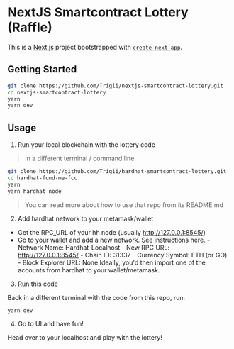 # NextJS Smartcontract Lottery (Raffle)

This is a [Next.js](https://nextjs.org/) project bootstrapped with [`create-next-app`](https://github.com/vercel/next.js/tree/canary/packages/create-next-app).

## Getting Started

```sh
git clone https://github.com/Trigii/nextjs-smartcontract-lottery.git
cd nextjs-smartcontract-lottery
yarn
yarn dev
```

## Usage

1. Run your local blockchain with the lottery code

> In a different terminal / command line

```sh
git clone https://github.com/Trigii/hardhat-smartcontract-lottery.git
cd hardhat-fund-me-fcc
yarn
yarn hardhat node
```

> You can read more about how to use that repo from its README.md

2. Add hardhat network to your metamask/wallet

-   Get the RPC_URL of your hh node (usually http://127.0.0.1:8545/)
-   Go to your wallet and add a new network. See instructions here. - Network Name: Hardhat-Localhost - New RPC URL: http://127.0.0.1:8545/ - Chain ID: 31337 - Currency Symbol: ETH (or GO) - Block Explorer URL: None
    Ideally, you'd then import one of the accounts from hardhat to your wallet/metamask.

3. Run this code

Back in a different terminal with the code from this repo, run:

```sh
yarn dev
```

4. Go to UI and have fun!

Head over to your localhost and play with the lottery!
